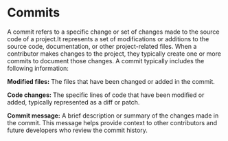 # Commits
A commit refers to a specific change or set of changes made to the source code of a project.It represents a set of modifications or additions to the source code, documentation, or other project-related files.
When a contributor makes changes to the project, they typically create one or more commits to document those changes. A commit typically includes the following information:

**Modified files:** The files that have been changed or added in the commit.

**Code changes:** The specific lines of code that have been modified or added, typically represented as a diff or patch.

**Commit message:** A brief description or summary of the changes made in the commit. This message helps provide context to other contributors and future developers who review the commit history.



